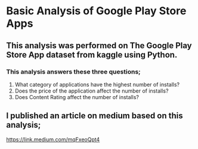 # Basic Analysis of Google Play Store Apps
## This analysis was performed on The Google Play Store App dataset from kaggle using Python. 
### This analysis answers these three questions;
1.	What category of applications have the highest number of installs?
2.	Does the price of the application affect the number of installs?
3.	Does Content Rating affect the number of installs?
## I published an article on medium based on this analysis;
https://link.medium.com/mqFxeoQpt4
 
